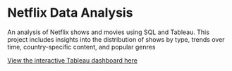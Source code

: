 # Netflix Data Analysis

An analysis of Netflix shows and movies using SQL and Tableau. This project includes insights into the distribution of shows by type, trends over time, country-specific content, and popular genres

[View the interactive Tableau dashboard here](https://public.tableau.com/shared/NNHGQMCGD?:display_count=n&:origin=viz_share_link)
